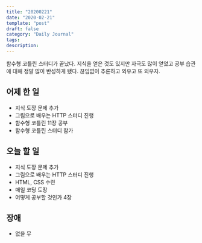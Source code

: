 ```yaml
---
title: "20200221"
date: "2020-02-21"
template: "post"
draft: false
category: "Daily Journal"
tags:
description:
---
```


함수형 코틀린 스터디가 끝났다.
지식을 얻은 것도 있지만 자극도 많이 얻었고 공부 습관에 대해 정말 많이 반성하게 됐다.
끊임없이 추론하고 외우고 또 외우자.

## 어제 한 일

* 지식 도장 문제 추가
* 그림으로 배우는 HTTP 스터디 진행
* 함수형 코틀린 11장 공부
* 함수형 코틀린 스터디 참가

## 오늘 할 일

* 지식 도장 문제 추가
* 그림으로 배우는 HTTP 스터디 진행
* HTML, CSS 수련
* 매일 코딩 도장
* 어떻게 공부할 것인가 4장

## 장애

* 없을 무
